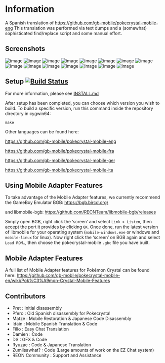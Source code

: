 # Information
A Spanish translation of https://github.com/gb-mobile/pokecrystal-mobile-eng
This translation was performed via text dumps and a (somewhat) sophisticated find/replace script and some manual effort.

## Screenshots
![image](https://github.com/user-attachments/assets/a8d32cab-626c-483a-9616-e384502c74ce)
![image](https://github.com/user-attachments/assets/a14dead5-ef9a-402b-a240-9a2083aa5834)
![image](https://github.com/user-attachments/assets/6de5a933-8478-456b-a19a-7f103770f1b8)
![image](https://github.com/user-attachments/assets/8acdc1b3-1355-4808-8c8c-ddb08eddd638)
![image](https://github.com/user-attachments/assets/63952c7c-c0a8-4331-977e-0629f6fcf0ad)
![image](https://github.com/user-attachments/assets/fefcd088-abd6-4ec4-80a2-6d6967cdeea8)
![image](https://github.com/user-attachments/assets/4691ad97-562f-460f-824c-a410db1e1140)
![image](https://github.com/user-attachments/assets/947635fa-3522-4105-9599-0af401298227)
![image](https://github.com/user-attachments/assets/10c0e429-c773-494e-a317-4f4ba8ce2fed)
![image](https://github.com/user-attachments/assets/11c7bce4-8ef1-4bc0-baf5-fd13163aaec4)
![image](https://github.com/user-attachments/assets/4e8bf2bd-b7f8-4c29-a1f7-c30a779f9ab8)
![image](https://github.com/user-attachments/assets/e0ceefce-9574-44d5-8653-c94dfc096a39)
![image](https://github.com/user-attachments/assets/b65e97de-6269-4932-b9b2-4379a8d2ece4)
![image](https://github.com/user-attachments/assets/663f7e04-83d5-408d-9ab9-e89932ed9762)
![image](https://github.com/user-attachments/assets/cef76ebb-5d31-4135-8ec2-69977f86f777)


## Setup [![Build Status][ci-badge]][ci]

For more information, please see [INSTALL.md](INSTALL.md)

After setup has been completed, you can choose which version you wish to build.
To build a specific version, run this command inside the repository directory in cygwin64:

`make`


Other languages can be found here:

https://github.com/gb-mobile/pokecrystal-mobile-eng

https://github.com/gb-mobile/pokecrystal-mobile-fra

https://github.com/gb-mobile/pokecrystal-mobile-ger

https://github.com/gb-mobile/pokecrystal-mobile-ita

## Using Mobile Adapter Features

To take advantage of the Mobile Adapter features, we currently recommend the GameBoy Emulator BGB:
https://bgb.bircd.org/

and libmobile-bgb:
https://github.com/REONTeam/libmobile-bgb/releases

Simply open BGB, right click the ‘screen’ and select `Link > Listen`, then accept the port it provides by clicking `OK`.
Once done, run the latest version of libmobile for your operating system (`mobile-windows.exe` or windows and `mobile-linux` for linux).
Now right click the ‘screen’ on BGB again and select `Load ROM…`, then choose the pokecrystal-mobile `.gbc` file you have built.

## Mobile Adapter Features

A full list of Mobile Adapter features for Pokémon Crystal can be found here:
https://github.com/gb-mobile/pokecrystal-mobile-en/wiki/Pok%C3%A9mon-Crystal-Mobile-Features

## Contributors

- Pret           : Initial disassembly
- Pfero          : Old Spanish disassembly for Pokecrystal
- Matze          : Mobile Restoration & Japanese Code Disassembly
- Idain          : Mobile Spanish Translation & Code
- Fillo			 : Easy Chat Translation
- Damien         : Code
- DS             : GFX & Code
- Ryuzac         : Code & Japanese Translation
- Zumilsawhat?   : Code (Large amounts of work on the EZ Chat system)
- REON Community : Support and Assistance

[ci]: https://github.com/pret/pokecrystal/actions
[ci-badge]: https://github.com/pret/pokecrystal/actions/workflows/main.yml/badge.svg
